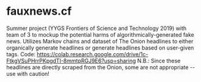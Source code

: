 # fauxnews.cf

Summer project (YYGS Frontiers of Science and Technology 2019) with team of 3 to mockup the potential harms of algorithmically-generated fake news. Utilizes Markov chains and dataset of The Onion headlines to either organically generate headlines or generate headlines based on user-given tags. 
Code: https://colab.research.google.com/drive/1c-FtkgVSuPHrrPKpgdTI-8mmtpRGJ9E6?usp=sharing
N.B.: Since these headlines are directly scraped from the Onion, some are not appropriate -- use with caution!
